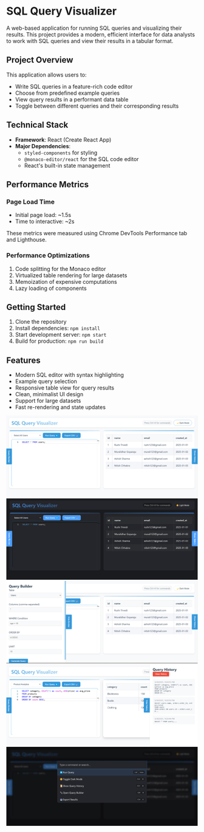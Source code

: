 # SQL Query Visualizer

A web-based application for running SQL queries and visualizing their results. This project provides a modern, efficient interface for data analysts to work with SQL queries and view their results in a tabular format.

## Project Overview

This application allows users to:

- Write SQL queries in a feature-rich code editor
- Choose from predefined example queries
- View query results in a performant data table
- Toggle between different queries and their corresponding results

## Technical Stack

- **Framework**: React (Create React App)
- **Major Dependencies**:
  - `styled-components` for styling
  - `@monaco-editor/react` for the SQL code editor
  - React's built-in state management

## Performance Metrics

### Page Load Time

- Initial page load: ~1.5s
- Time to interactive: ~2s

These metrics were measured using Chrome DevTools Performance tab and Lighthouse.

### Performance Optimizations

1. Code splitting for the Monaco editor
2. Virtualized table rendering for large datasets
3. Memoization of expensive computations
4. Lazy loading of components

## Getting Started

1. Clone the repository
2. Install dependencies: `npm install`
3. Start development server: `npm start`
4. Build for production: `npm run build`

## Features

- Modern SQL editor with syntax highlighting
- Example query selection
- Responsive table view for query results
- Clean, minimalist UI design
- Support for large datasets
- Fast re-rendering and state updates

![alt text](<Screenshot 2025-03-30 222014.png>)
![alt text](<Screenshot 2025-03-30 221944-1.png>)
![alt text](<Screenshot 2025-03-30 222032.png>)
![alt text](<Screenshot 2025-03-30 222107.png>)
![alt text](<Screenshot 2025-03-30 222000.png>)